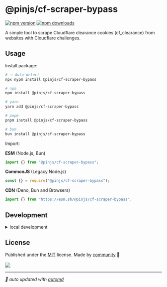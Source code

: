 # @pinjs/cf-scraper-bypass

<!-- automd:badges color=yellow -->

[![npm version](https://img.shields.io/npm/v/@pinjs/cf-scraper-bypass?color=yellow)](https://npmjs.com/package/@pinjs/cf-scraper-bypass)
[![npm downloads](https://img.shields.io/npm/dm/@pinjs/cf-scraper-bypass?color=yellow)](https://npmjs.com/package/@pinjs/cf-scraper-bypass)

<!-- /automd -->

A simple tool to scrape Cloudflare clearance cookies (cf_clearance) from websites with Cloudflare challenges.

## Usage

Install package:

<!-- automd:pm-install -->

```sh
# ✨ Auto-detect
npx nypm install @pinjs/cf-scraper-bypass

# npm
npm install @pinjs/cf-scraper-bypass

# yarn
yarn add @pinjs/cf-scraper-bypass

# pnpm
pnpm install @pinjs/cf-scraper-bypass

# bun
bun install @pinjs/cf-scraper-bypass
```

<!-- /automd -->

Import:

<!-- automd:jsimport cjs cdn name="@pinjs/cf-scraper-bypass" -->

**ESM** (Node.js, Bun)

```js
import {} from "@pinjs/cf-scraper-bypass";
```

**CommonJS** (Legacy Node.js)

```js
const {} = require("@pinjs/cf-scraper-bypass");
```

**CDN** (Deno, Bun and Browsers)

```js
import {} from "https://esm.sh/@pinjs/cf-scraper-bypass";
```

<!-- /automd -->

## Development

<details>

<summary>local development</summary>

- Clone this repository
- Install latest LTS version of [Node.js](https://nodejs.org/en/)
- Enable [Corepack](https://github.com/nodejs/corepack) using `corepack enable`
- Install dependencies using `pnpm install`
- Run interactive tests using `pnpm dev`

</details>

## License

<!-- automd:contributors license=MIT -->

Published under the [MIT](https://github.com/pin705/cf-scraper-bypass/blob/main/LICENSE) license.
Made by [community](https://github.com/pin705/cf-scraper-bypass/graphs/contributors) 💛
<br><br>
<a href="https://github.com/pin705/cf-scraper-bypass/graphs/contributors">
<img src="https://contrib.rocks/image?repo=pin705/cf-scraper-bypass" />
</a>

<!-- /automd -->

<!-- automd:with-automd -->

---

_🤖 auto updated with [automd](https://automd.unjs.io)_

<!-- /automd -->
